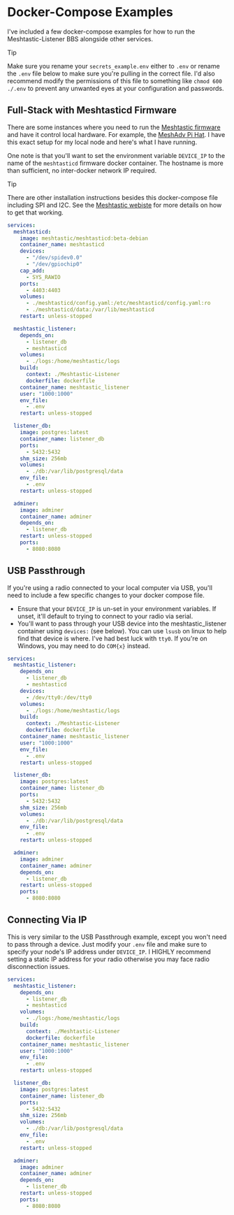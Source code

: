 # Docker-Compose Examples

I've included a few docker-compose examples for how to run the Meshtastic-Listener BBS alongside other services.

> [!TIP]
> Make sure you rename your `secrets_example.env` either to `.env` or rename the `.env` file below to make sure you're pulling in the correct file. I'd also recommend modify the permissions of this file to something like `chmod 600 ./.env` to prevent any unwanted eyes at your configuration and passwords.


## Full-Stack with Meshtasticd Firmware
There are some instances where you need to run the [Meshtastic firmware](https://github.com/meshtastic/firmware) and have it control local hardware. For example, the [MeshAdv Pi Hat](https://github.com/chrismyers2000/MeshAdv-Pi-Hat). I have this exact setup for my local node and here's what I have running.

One note is that you'll want to set the environment variable `DEVICE_IP` to the name of the `meshtasticd` firmware docker container. The hostname is more than sufficient, no inter-docker network IP required.

> [!TIP]
> There are other installation instructions besides this docker-compose file including SPI and I2C. See the [Meshtastic webiste](https://meshtastic.org/docs/software/linux/installation/) for more details on how to get that working.

```yaml
services:
  meshtasticd:
    image: meshtastic/meshtasticd:beta-debian
    container_name: meshtasticd
    devices:
      - "/dev/spidev0.0"
      - "/dev/gpiochip0"
    cap_add:
      - SYS_RAWIO
    ports:
      - 4403:4403
    volumes:
      - ./meshtasticd/config.yaml:/etc/meshtasticd/config.yaml:ro
      - ./meshtasticd/data:/var/lib/meshtasticd
    restart: unless-stopped

  meshtastic_listener:
    depends_on:
      - listener_db
      - meshtasticd
    volumes:
      - ./logs:/home/meshtastic/logs
    build:
      context: ./Meshtastic-Listener
      dockerfile: dockerfile
    container_name: meshtastic_listener
    user: "1000:1000"
    env_file:
      - .env
    restart: unless-stopped

  listener_db:
    image: postgres:latest
    container_name: listener_db
    ports:
      - 5432:5432
    shm_size: 256mb
    volumes:
      - ./db:/var/lib/postgresql/data
    env_file:
      - .env
    restart: unless-stopped

  adminer:
    image: adminer
    container_name: adminer
    depends_on:
      - listener_db
    restart: unless-stopped
    ports:
      - 8080:8080
```

## USB Passthrough
If you're using a radio connected to your local computer via USB, you'll need to include a few specific changes to your docker compose file.

- Ensure that your `DEVICE_IP` is un-set in your environment variables. If unset, it'll default to trying to connect to your radio via serial.
- You'll want to pass through your USB device into the meshtastic_listener container using `devices:` (see below). You can use `lsusb` on linux to help find that device is where. I've had best luck with `tty0`. If you're on Windows, you may need to do `COM{x}` instead.

```yaml
services:
  meshtastic_listener:
    depends_on:
      - listener_db
      - meshtasticd
    devices:
      - /dev/tty0:/dev/tty0
    volumes:
      - ./logs:/home/meshtastic/logs
    build:
      context: ./Meshtastic-Listener
      dockerfile: dockerfile
    container_name: meshtastic_listener
    user: "1000:1000"
    env_file:
      - .env
    restart: unless-stopped

  listener_db:
    image: postgres:latest
    container_name: listener_db
    ports:
      - 5432:5432
    shm_size: 256mb
    volumes:
      - ./db:/var/lib/postgresql/data
    env_file:
      - .env
    restart: unless-stopped

  adminer:
    image: adminer
    container_name: adminer
    depends_on:
      - listener_db
    restart: unless-stopped
    ports:
      - 8080:8080
```

## Connecting Via IP
This is very similar to the USB Passthrough example, except you won't need to pass through a device. Just modify your `.env` file and make sure to specify your node's IP address under `DEVICE_IP`. I HIGHLY recommend setting a static IP address for your radio otherwise you may face radio disconnection issues.

```yaml
services:
  meshtastic_listener:
    depends_on:
      - listener_db
      - meshtasticd
    volumes:
      - ./logs:/home/meshtastic/logs
    build:
      context: ./Meshtastic-Listener
      dockerfile: dockerfile
    container_name: meshtastic_listener
    user: "1000:1000"
    env_file:
      - .env
    restart: unless-stopped

  listener_db:
    image: postgres:latest
    container_name: listener_db
    ports:
      - 5432:5432
    shm_size: 256mb
    volumes:
      - ./db:/var/lib/postgresql/data
    env_file:
      - .env
    restart: unless-stopped

  adminer:
    image: adminer
    container_name: adminer
    depends_on:
      - listener_db
    restart: unless-stopped
    ports:
      - 8080:8080
```